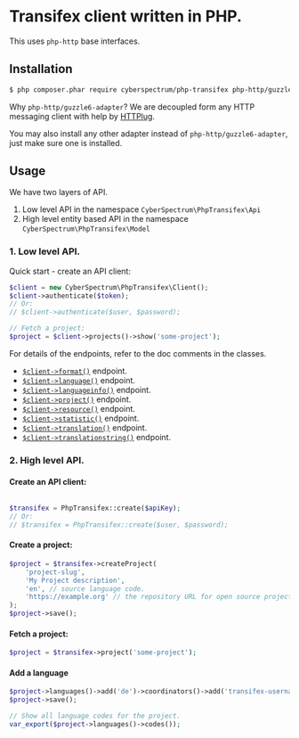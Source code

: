 # Transifex client written in PHP.

This uses `php-http` base interfaces.

## Installation

```bash
$ php composer.phar require cyberspectrum/php-transifex php-http/guzzle6-adapter
```

Why `php-http/guzzle6-adapter`?
We are decoupled form any HTTP messaging client with help by [HTTPlug](http://httplug.io/).

You may also install any other adapter instead of `php-http/guzzle6-adapter`, just make sure one is installed.

## Usage

We have two layers of API.

1. Low level API in the namespace `CyberSpectrum\PhpTransifex\Api`
2. High level entity based API in the namespace `CyberSpectrum\PhpTransifex\Model`

### 1. Low level API.

Quick start - create an API client:
```php
$client = new CyberSpectrum\PhpTransifex\Client();
$client->authenticate($token);
// Or:
// $client->authenticate($user, $password);

// Fetch a project:
$project = $client->projects()->show('some-project');
```

For details of the endpoints, refer to the doc comments in the classes.

- [`$client->format()`](src/Api/Format.php) endpoint.
- [`$client->language()`](src/Api/Language.php) endpoint.
- [`$client->languageinfo()`](src/Api/Languageinfo.php) endpoint.
- [`$client->project()`](src/Api/Project.php) endpoint.
- [`$client->resource()`](src/Api/Resource.php) endpoint.
- [`$client->statistic()`](src/Api/Statistic.php) endpoint.
- [`$client->translation()`](src/Api/Translation.php) endpoint.
- [`$client->translationstring()`](src/Api/TranslationString.php) endpoint.

### 2. High level API.

#### Create an API client:
```php

$transifex = PhpTransifex::create($apiKey);
// Or:
// $transifex = PhpTransifex::create($user, $password);
```

#### Create a project:
```php
$project = $transifex->createProject(
    'project-slug',
    'My Project description',
    'en', // source language code.
    'https://example.org' // the repository URL for open source projects or false for private.
);
$project->save();
```

#### Fetch a project:
```php
$project = $transifex->project('some-project');
```

#### Add a language
```php
$project->languages()->add('de')->coordinators()->add('transifex-username');
$project->save();

// Show all language codes for the project.
var_export($project->languages()->codes());

```
